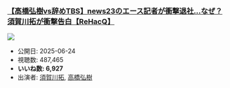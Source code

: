 ### [【高橋弘樹vs辞めTBS】news23のエース記者が衝撃退社…なぜ？須賀川拓が衝撃告白【ReHacQ】](https://www.youtube.com/watch?v=4CGY4E6aLXw)
[![](https://img.youtube.com/vi/4CGY4E6aLXw/sddefault.jpg)](https://www.youtube.com/watch?v=4CGY4E6aLXw)
-   公開日: 2025-06-24
-   視聴数: 487,465
-   **いいね数: 6,927**
-   出演者: [須賀川拓](/rehacq_fan/people/須賀川拓 "wikilink"), [高橋弘樹](/rehacq_fan/people/高橋弘樹 "wikilink")

